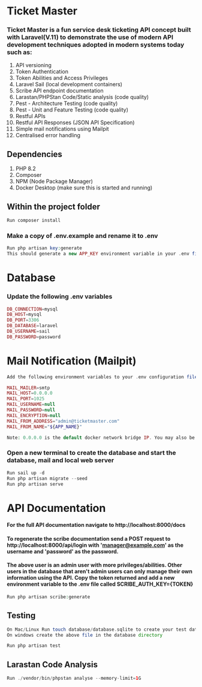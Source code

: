 # Ticket Master

### Ticket Master is a fun service desk ticketing API concept built with Laravel(V.11) to demonstrate the use of modern API development techniques adopted in modern systems today such as:

1. API versioning
2. Token Authentication
3. Token Abilities and Access Privileges
4. Laravel Sail (local development containers)
5. Scribe API endpoint documentation
6. Larastan/PHPStan Code/Static analysis (code quality)
7. Pest - Architecture Testing (code quality)
8. Pest - Unit and Feature Testing (code quality)
9. Restful APIs 
10. Restful API Responses (JSON API Specification)
11. Simple mail notifications using Mailpit
12. Centralised error handling

## Dependencies
1. PHP 8.2
2. Composer
3. NPM (Node Package Manager)
4. Docker Desktop (make sure this is started and running)

## Within the project folder

```php
Run composer install
```

### Make a copy of .env.example and rename it to .env

```php
Run php artisan key:generate
This should generate a new APP_KEY environment variable in your .env file with your applications key
```
# Database

### Update the following .env variables
```php
DB_CONNECTION=mysql
DB_HOST=mysql
DB_PORT=3306
DB_DATABASE=laravel
DB_USERNAME=sail
DB_PASSWORD=password
```
# Mail Notification (Mailpit)

```php
Add the following environment variables to your .env configuration file. Then in a new browser window navigate to: http:://localhost:8025/ 

MAIL_MAILER=smtp
MAIL_HOST=0.0.0.0
MAIL_PORT=1025
MAIL_USERNAME=null
MAIL_PASSWORD=null
MAIL_ENCRYPTION=null
MAIL_FROM_ADDRESS="admin@ticketmaster.com"
MAIL_FROM_NAME="${APP_NAME}"

Note: 0.0.0.0 is the default docker network bridge IP. You may also be able to substitute this for 'mailpit' which is the network name in docker.
```

### Open a new terminal to create the database and start the database, mail and local web server

```php
Run sail up -d
Run php artisan migrate --seed
Run php artisan serve
```
# API Documentation
#### For the full API documentation navigate to http://localhost:8000/docs

#### To regenerate the scribe documentation send a POST request to http://localhost:8000/api/login with 'manager@example.com' as the username and 'password' as the password. 
#### The above user is an admin user with more privileges/abilities. Other users in the database that aren't admin users can only manage their own information using the API. Copy the token returned and add a new environment variable to the .env file called SCRIBE_AUTH_KEY={TOKEN}

```php
Run php artisan scribe:generate
```

## Testing

```php
On Mac/Linux Run touch database/database.sqlite to create your test database
On windows create the above file in the database directory
```


```php
Run php artisan test
```

## Larastan Code Analysis
```php
Run ./vendor/bin/phpstan analyse --memory-limit=1G
```



